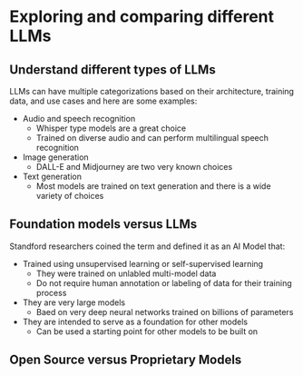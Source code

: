 # Exploring and comparing different LLMs

## Understand different types of LLMs

LLMs can have multiple categorizations based on their architecture, training data, and use cases and here are some examples:

- Audio and speech recognition
  - Whisper type models are a great choice
  - Trained on diverse audio and can perform multilingual speech recognition
- Image generation
  - DALL-E and Midjourney are two very known choices
- Text generation
  - Most models are trained on text generation and there is a wide variety of choices
 
## Foundation models versus LLMs

Standford researchers coined the term and defined it as an AI Model that:

- Trained using unsupervised learning or self-supervised learning
  - They were trained on unlabled multi-model data
  - Do not require human annotation or labeling of data for their training process
- They are very large models
  - Baed on very deep neural networks trained on billions of parameters
- They are intended to serve as a foundation for other models
  - Can be used a starting point for other models to be built on
 
## Open Source versus Proprietary Models
